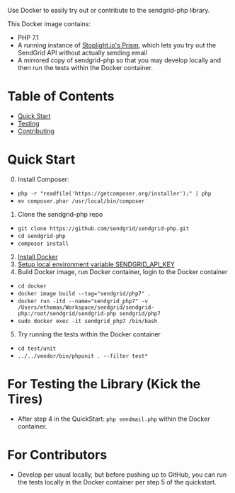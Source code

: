 Use Docker to easily try out or contribute to the sendgrid-php library. 

This Docker image contains:
 - PHP 7.1
 - A running instance of [Stoplight.io's Prism](https://stoplight.io/platform/prism/), which lets you try out the SendGrid API without actually sending email
 - A mirrored copy of sendgrid-php so that you may develop locally and then run the tests within the Docker container.

# Table of Contents

* [Quick Start](#quick-start)
* [Testing](#testing)
* [Contributing](#contributing)

<a name="quick-start"></a>
# Quick Start

0. Install Composer:
  - `php -r "readfile('https://getcomposer.org/installer');" | php`
  - `mv composer.phar /usr/local/bin/composer`
1. Clone the sendgrid-php repo
  - `git clone https://github.com/sendgrid/sendgrid-php.git`
  - `cd sendgrid-php`
  - `composer install`
2. [Install Docker](https://docs.docker.com/install/)
3. [Setup local environment variable SENDGRID_API_KEY](https://github.com/sendgrid/sendgrid-php#setup-environment-variables)
4. Build Docker image, run Docker container, login to the Docker container
  - `cd docker`
  - `docker image build --tag="sendgrid/php7" .`
  - `docker run -itd --name="sendgrid_php7" -v /Users/ethomas/Workspace/sendgrid/sendgrid-php:/root/sendgrid/sendgrid-php sendgrid/php7`
  - `sudo docker exec -it sendgrid_php7 /bin/bash`
5. Try running the tests within the Docker container
  - `cd test/unit`
  - `../../vendor/bin/phpunit . --filter test*`

<a name="testing"></a>
# For Testing the Library (Kick the Tires)

- After step 4 in the QuickStart: `php sendmail.php` within the Docker container.

<a name="contributing"></a>
# For Contributors

- Develop per usual locally, but before pushing up to GitHub, you can run the tests locally in the Docker container per step 5 of the quickstart.
